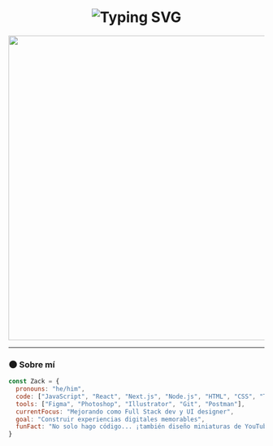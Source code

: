 <h1 align="center">
  <img src="https://readme-typing-svg.demolab.com/?lines=¡Hola,+soy+Zack+💻;Full+Stack+Developer+🧠+Creativo;Fan+del+UX/UI+🎨;Bienvenidx+a+mi+mundo+dev+🌌&font=Fira%20Code&center=true&width=1000&height=50&duration=3000&pause=1000&color=7FFFD4&vCenter=true" alt="Typing SVG" />
</h1>

<p align="center">
  <img src="https://i.imgur.com/6uFBvLZ.gif" width="600px"/>
</p>

---

### 🌑 Sobre mí

```js
const Zack = {
  pronouns: "he/him",
  code: ["JavaScript", "React", "Next.js", "Node.js", "HTML", "CSS", "Tailwind"],
  tools: ["Figma", "Photoshop", "Illustrator", "Git", "Postman"],
  currentFocus: "Mejorando como Full Stack dev y UI designer",
  goal: "Construir experiencias digitales memorables",
  funFact: "No solo hago código... ¡también diseño miniaturas de YouTube y reparo hardware!"
}

